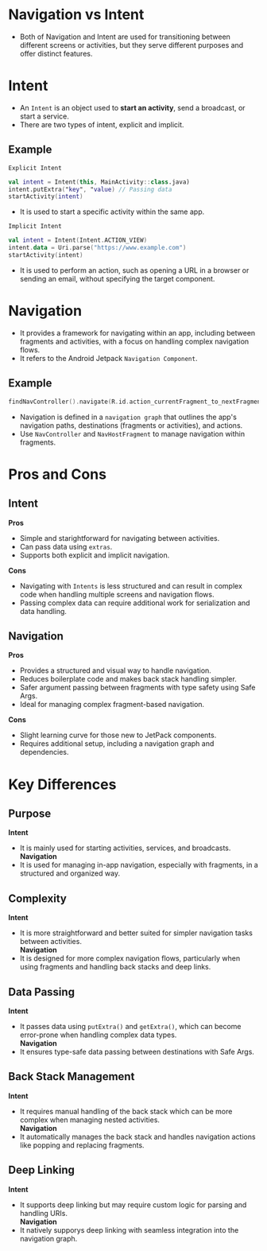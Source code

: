 # Navigation vs Intent
- Both of Navigation and Intent are used for transitioning between different screens or activities, but they serve different purposes and offer distinct features.

# Intent
- An `Intent` is an object used to **start an activity**, send a broadcast, or start a service.
- There are two types of intent, explicit and implicit.

## Example
`Explicit Intent`
```kt
val intent = Intent(this, MainActivity::class.java)
intent.putExtra("key", "value) // Passing data
startActivity(intent)
```
- It is used to start a specific activity within the same app.

`Implicit Intent`
```kt
val intent = Intent(Intent.ACTION_VIEW)
intent.data = Uri.parse("https://www.example.com")
startActivity(intent)
```
- It is used to perform an action, such as opening a URL in a browser or sending an email, without specifying the target component.

# Navigation
- It provides a framework for navigating within an app, including between fragments and activities, with a focus on handling complex navigation flows.
- It refers to the Android Jetpack `Navigation Component`.

## Example
```kt
findNavController().navigate(R.id.action_currentFragment_to_nextFragment)
```
- Navigation is defined in a `navigation graph` that outlines the app's navigation paths, destinations (fragments or activities), and actions.
- Use `NavController` and `NavHostFragment` to manage navigation within fragments.

# Pros and Cons
## Intent
**Pros**
- Simple and starightforward for navigating between activities.
- Can pass data using `extras`.
- Supports both explicit and implicit navigation.

**Cons**
- Navigating with `Intents` is less structured and can result in complex code when handling multiple screens and navigation flows.
- Passing complex data can require additional work for serialization and data handling.

## Navigation
**Pros**
- Provides a structured and visual way to handle navigation.
- Reduces boilerplate code and makes back stack handling simpler.
- Safer argument passing between fragments with type safety using Safe Args.
- Ideal for managing complex fragment-based navigation.

**Cons**
- Slight learning curve for those new to JetPack components.
- Requires additional setup, including a navigation graph and dependencies.

# Key Differences
## Purpose
**Intent**
- It is mainly used for starting activities, services, and broadcasts.  
**Navigation**
- It is used for managing in-app navigation, especially with fragments, in a structured and organized way.

## Complexity
**Intent**
- It is more straightforward and better suited for simpler navigation tasks between activities.  
**Navigation**
- It is designed for more complex navigation flows, particularly when using fragments and handling back stacks and deep links.

## Data Passing
**Intent**
- It passes data using `putExtra()` and `getExtra()`, which can become error-prone when handling complex data types.  
**Navigation**
- It ensures type-safe data passing between destinations with Safe Args.

## Back Stack Management
**Intent**
- It requires manual handling of the back stack which can be more complex when managing nested activities.  
**Navigation**
- It automatically manages the back stack and handles navigation actions like popping and replacing fragments.  

## Deep Linking
**Intent**
- It supports deep linking but may require custom logic for parsing and handling URIs.  
**Navigation**
- It natively supporys deep linking with seamless integration into the navigation graph.
